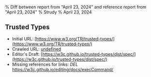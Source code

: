 % Diff between report from "April 23, 2024" and reference report from "April 23, 2024"
% Strudy
% April 23, 2024

## Trusted Types

- Initial URL: [https://www.w3.org/TR/trusted-types/](https://www.w3.org/TR/trusted-types/)
- Crawled URL: [undefined](undefined)
- Editor's Draft: [https://w3c.github.io/trusted-types/dist/spec/](https://w3c.github.io/trusted-types/dist/spec/)
- Missing references for links: *DEL* https://w3c.github.io/editing/docs/execCommand/




